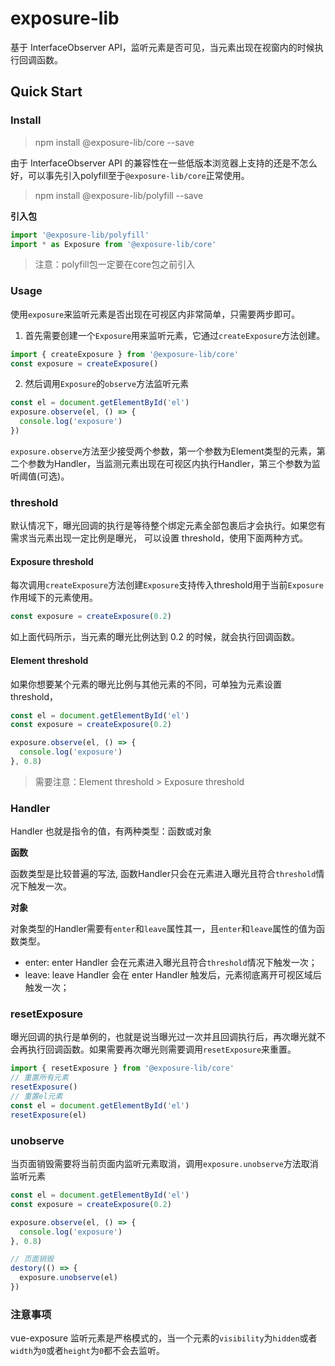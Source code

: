 # exposure-lib

基于 InterfaceObserver API，监听元素是否可见，当元素出现在视窗内的时候执行回调函数。

## Quick Start

### Install

> npm install @exposure-lib/core --save

由于 InterfaceObserver API 的兼容性在一些低版本浏览器上支持的还是不怎么好，可以事先引入polyfill至于`@exposure-lib/core`正常使用。

> npm install @exposure-lib/polyfill --save

**引入包**

```ts
import '@exposure-lib/polyfill'
import * as Exposure from '@exposure-lib/core'
```

> 注意：polyfill包一定要在core包之前引入

### Usage

使用`exposure`来监听元素是否出现在可视区内非常简单，只需要两步即可。

1. 首先需要创建一个`Exposure`用来监听元素，它通过`createExposure`方法创建。

```ts
import { createExposure } from '@exposure-lib/core'
const exposure = createExposure()
```

2. 然后调用`Exposure`的`observe`方法监听元素

```ts
const el = document.getElementById('el')
exposure.observe(el, () => {
  console.log('exposure')
})
```
`exposure.observe`方法至少接受两个参数，第一个参数为Element类型的元素，第二个参数为Handler，当监测元素出现在可视区内执行Handler，第三个参数为监听阈值(可选)。


### threshold

默认情况下，曝光回调的执行是等待整个绑定元素全部包裹后才会执行。如果您有需求当元素出现一定比例是曝光，
可以设置 threshold，使用下面两种方式。

#### Exposure threshold

每次调用`createExposure`方法创建`Exposure`支持传入threshold用于当前`Exposure`作用域下的元素使用。

```ts
const exposure = createExposure(0.2)
```

如上面代码所示，当元素的曝光比例达到 0.2 的时候，就会执行回调函数。

#### Element threshold

如果你想要某个元素的曝光比例与其他元素的不同，可单独为元素设置 threshold，

```ts
const el = document.getElementById('el')
const exposure = createExposure(0.2)

exposure.observe(el, () => {
  console.log('exposure')
}, 0.8)

```

> 需要注意：Element threshold > Exposure threshold


### Handler
Handler 也就是指令的值，有两种类型：函数或对象

**函数**

函数类型是比较普遍的写法, 函数Handler只会在元素进入曝光且符合`threshold`情况下触发一次。

**对象**

对象类型的Handler需要有`enter`和`leave`属性其一，且`enter`和`leave`属性的值为函数类型。

- enter: enter Handler 会在元素进入曝光且符合`threshold`情况下触发一次；
- leave: leave Handler 会在 enter Handler 触发后，元素彻底离开可视区域后触发一次；


### resetExposure

曝光回调的执行是单例的，也就是说当曝光过一次并且回调执行后，再次曝光就不会再执行回调函数。如果需要再次曝光则需要调用`resetExposure`来重置。

```ts
import { resetExposure } from '@exposure-lib/core'
// 重置所有元素
resetExposure()
// 重置el元素
const el = document.getElementById('el')
resetExposure(el)
```

### unobserve

当页面销毁需要将当前页面内监听元素取消，调用`exposure.unobserve`方法取消监听元素

```ts
const el = document.getElementById('el')
const exposure = createExposure(0.2)

exposure.observe(el, () => {
  console.log('exposure')
}, 0.8)

// 页面销毁
destory(() => {
  exposure.unobserve(el)
})
```
### 注意事项

vue-exposure 监听元素是严格模式的，当一个元素的`visibility`为`hidden`或者`width`为`0`或者`height`为`0`都不会去监听。
